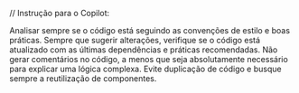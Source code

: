 // Instrução para o Copilot:

Analisar sempre se o código está seguindo as convenções de estilo e boas práticas.
Sempre que sugerir alterações, verifique se o código está atualizado com as últimas dependências e práticas recomendadas.
Não gerar comentários no código, a menos que seja absolutamente necessário para explicar uma lógica complexa.
Evite duplicação de código e busque sempre a reutilização de componentes.
